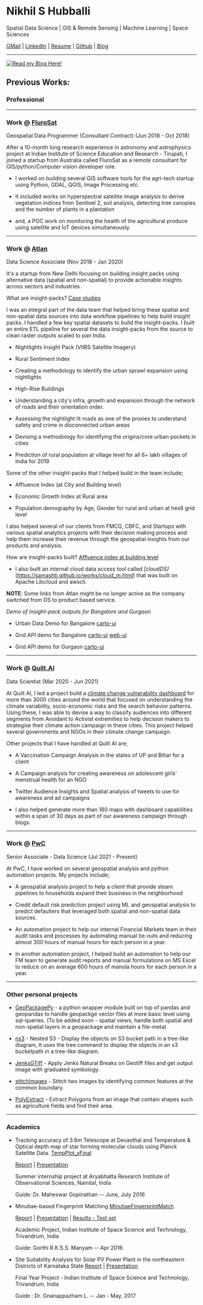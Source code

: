 # Nikhil S Hubballi

Spatial Data Science | GIS & Remote Sensing | Machine Learning | Space Sciences

[GMail](mailto:nikhil.hubballi@gmail.com) | [LinkedIn](https://in.linkedin.com/in/nikhilhubballi) | [Resume](https://samashti.github.io/Docs/resume-nikhil-hubballi.pdf) | [Github](https://www.github.com/samashti) | [Blog](https://samashti.tech)

---

[![Read my Blog Here!](https://samashti.github.io/docs/read-my-blog-banner.png)](https://samashti.tech)

## **Previous Works:**

### **Professional**

---

### Work @ [FluroSat](https://flurosat.com/)

Geospatial Data Programmer (Consultant Contract) (Jun 2018 - Oct 2018)

After a 10-month long research experience in astronomy and astrophysics project at Indian Institute of Science Education and Research - Tirupati, I joined a startup from Australia called FluroSat as a remote consultant for GIS/python/Computer vision developer role.

- I worked on building several GIS software tools for the agri-tech startup using Python, GDAL, QGIS, Image Processing etc.

- It included works on hyperspectral satellite image analysis to derive vegetation indices from Sentinel 2, soil analysis, detecting tree canopies and the number of plants in a plantation

- and, a POC work on monitoring the health of the agricultural produce using satellite and IoT devices simultaneously.

---

### Work @ [Atlan](https://atlan.com/)

Data Science Associate (Nov 2018 - Jan 2020)

It's a startup from New Delhi focusing on building insight packs using alternative data (spatial and non-spatial) to provide actionable insights across sectors and industries.

What are insight-packs? [Case studies](https://drive.google.com/open?id=0Bw2onH2foCdMTjMzMXdGM2loN19TNTFFNFJDbGtMZUdvQnJv)

I was an integral part of the data team that helped bring these spatial and non-spatial data sources into data workflow pipelines to help build insight packs. I handled a few key spatial datasets to build the insight-packs. I built an entire ETL pipeline for several the data insight-packs from the source to clean raster outputs scaled to pan India.

- Nightlights Insight Pack (VIIRS Satellite Imagery)

- Rural Sentiment Index

- Creating a methodology to identify the urban sprawl expansion using nightlights

- High-Rise Buildings

- Understanding a city's infra, growth and expansion through the network of roads and their orientation order.

- Assessing the nightlight lit roads as one of the proxies to understand safety and crime in disconnected urban areas

- Devising a methodology for identifying the origins/core urban pockets in cities

- Prediction of rural population at village level for all 6+ lakh villages of India for 2019

Some of the other insight-packs that I helped build in the team include;

- Affluence Index (at City and Building level)

- Economic Growth Index at Rural area

- Population demography by Age, Gender for rural and urban at hex8 grid level

I also helped several of our clients from FMCG, CBFC, and Startups with various spatial analytics projects with their decision making process and help them increase their revenue through the geospatial insights from our products and analysis.

How are insight-packs built? [Affluence index at building level](https://drive.google.com/open?id=0Bw2onH2foCdMN2duMkQxY3Utc2xmU0J4Q0JOaEllQjFmTk1R)

- I also built an internal cloud data access tool called _[cloudDS]_(https://samashti.github.io/works/cloud_m.html) that was built on Apache Libcloud and awscli.

**NOTE**: Some links from Atlan might be no longer active as the company switched from DS to product based service.

_Demo of insight-pack outputs for Bangalore and Gurgaon_

- Urban Data Demo for Bangalore [carto-ui](https://dev-gis.socialcops.com/user/statlas-user-hul/builder/0d71a337-4bae-4604-9cbc-972473f37434/embed)

- Grid API demo for Bangalore [carto-ui](https://dev-gis.socialcops.com/user/gollum/builder/b67daabb-4022-44b0-b630-21f79ba7e447/embed_protected) [web-ui](https://api-grid-ui.atlan.com/)

- Grid API demo for Gurgaon [carto-ui](https://dev-gis.socialcops.com/user/statlas-user-hul/builder/c235068a-ae01-441b-9378-d1c7024c6241/embed)

---

### Work @ [Quilt.AI](https://quilt.ai/)

Data Scientist (Mar 2020 - Jun 2021)

At Quilt AI, I led a project build a [climate change vulnerability dashboard](https://www.quilt.ai/post/putting-climate-and-data-into-action) for more than 3000 cities around the world that focused on understanding the climate variability, socio-economic risks and the search behavior patterns. Using these, I was able to devise a way to classify audiences into different segments from Avoidant to Activist extremities to help decision makers to strategise their climate action campaign in these cities. This project helped several governments and NGOs in their climate change campaign.

Other projects that I have handled at Quilt AI are;

- A Vaccination Campaign Analysis in the states of UP and Bihar for a client

- A Campaign analysis for creating awareness on adolescent girls' menstrual health for an NGO

- Twitter Audience Insights and Spatial analysis of tweets to use for awareness and ad campaigns

- I also helped generate more than 180 maps with dashboard capabilities within a span of 30 days as part of our awareness campaign through blogs.

---

### Work @ [PwC](https://quilt.ai/)

Senior Associate - Data Science (Jul 2021 - Present)

At PwC, I have worked on several geospatial analysis and python automation projects. My projects include;

- A geospatial analysis project to help a client that provide steam pipelines to households expand their business in the neighborhood

- Credit default risk prediction project using ML and geospatial analysis to predict defaulters that leveraged both spatial and non-spatial data sources.

- An automation project to help our internal Financial Markets team in their audit tasks and processes by automating manual tie-outs and reducing almost 300 hours of manual hours for each person in a year.

- In another automation project, I helped build an automation to help our FM team to generate audit reports and manual formulations on MS Excel to reduce on an average 600 hours of manula hours for each person in a year.

---

### Other personal projects

- [GeoPackagePy](https://github.com/samashti/GeoPackage-py) - a python wrapper module built on top of pandas and geopandas to handle geopackge vector files at more basic level using sql-queries. (To be added soon - spatial views, handle both spatial and non-spatial layers in a geopackage and maintain a file-meta)

- [ns3](https://github.com/samashti/ns3) - Nested S3 - Display the objects on S3 bucket path in a tree-like diagram, It uses the tree command to display the objects in an s3 bucketpath in a tree-like diagram.

- [JenksGTiff](https://github.com/samashti/JenksGTiff) - Apply Jenks Natural Breaks on Geotiff files and get output image with graduated symbology.

- [stitchImages](https://github.com/samashti/stitchImages) - Stitch two images by identifying common features at the common boundary.

- [PolyExtract](https://github.com/samashti/PolyExtract) - Extract Polygons from an image that contain shapes such as agriculture fields and find their area.

---

### **Academics**

- Tracking accuracy of 3.6m Telescope at Devasthal and Temperature & Optical depth map of star forming molecular clouds using Planck Satellite Data. [TempPlot_vFinal](https://github.com/samashti/TempPlot_vFinal)

  [Report](https://github.com/samashti/TempPlot_vFinal/blob/master/Docs/final_report.pdf) | [Presentation](https://github.com/samashti/TempPlot_vFinal/blob/master/Docs/presentation.pdf)

  Summer internship project at Aryabhatta Research Institute of Observational Sciences, Nainital, India

  Guide: Dr. Maheswar Gopinathan -- June, July 2016

- Minutiae-based Fingerprint Matching [MinutiaeFingerprintMatch](https://github.com/samashti/MinutiaeFingerprintMatch)

  [Report](https://github.com/samashti/MinutiaeFingerprintMatch/blob/master/Docs/Report.pdf) | [Presentation](https://github.com/samashti/MinutiaeFingerprintMatch/blob/master/Docs/Final%20Presentation.pdf) | [Results - Test set](https://github.com/samashti/MinutiaeFingerprintMatch/blob/master/Docs/Results%20on%20Testset.pdf)

  Academic Project, Indian Institute of Space Science and Technology, Trivandrum, India

  Guide: Gorthi R.K.S.S. Manyam -- Apr 2016

- Site Suitability Analysis for Solar PV Power Plant in the northeastern Districts of Karnataka State [Report](https://samashti.github.io/Docs/Nikhil_PS2013_Final_year_project.pdf) | [Presentation](https://samashti.github.io/Docs/Nikhil_PS2013_Final_year_project_presentation.pdf)

  Final Year Project - Indian Institute of Space Science and Technology, Trivandrum, India

  Guide : Dr. Gnanappazham L. -- Jan - May, 2017
